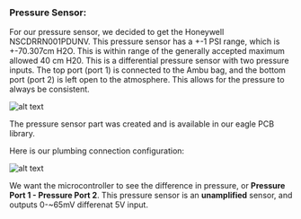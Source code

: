 ### Pressure Sensor:

For our pressure sensor, we decided to get the Honeywell NSCDRRN001PDUNV. This pressure sensor has a +-1 PSI range, which is +-70.307cm H2O. This is within range of the generally accepted maximum allowed 40 cm H20. This is a differential pressure sensor with two pressure inputs. The top port (port 1) is connected to the Ambu bag, and the bottom port (port 2) is left open to the atmosphere. This allows for the pressure to always be consistent. 


![alt text][pinout]

The pressure sensor part was created and is available in our eagle PCB library.

Here is our plumbing connection configuration:

![alt text][plumbingconfig]

We want the microcontroller to see the difference in pressure, or **Pressure Port 1 - Pressure Port 2**. This pressure sensor is an **unamplified** sensor, and outputs 0-~65mV differenat 5V input. 


[pinout]: https://github.com/kebroad/TigerVent/blob/master/Tutorials/Pressure%20Sensor/images/pinout.JPG

[plumbingconfig]: https://github.com/kebroad/TigerVent/blob/master/Tutorials/Pressure%20Sensor/images/plumbingconfig.jpg